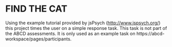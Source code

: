 FIND THE CAT
============

Using the example tutorial provided by jsPsych (http://www.jspsych.org/) this project times the user on a simple response task. This task is not part of the ABCD assessments. It is only used as an example task on https://abcd-workspace/pages/participants.

